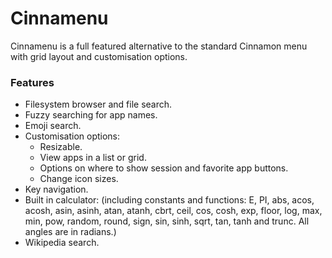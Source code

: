 Cinnamenu
========

Cinnamenu is a full featured alternative to the standard Cinnamon menu with grid layout and customisation options.

### Features

 * Filesystem browser and file search.
 * Fuzzy searching for app names.
 * Emoji search.
 * Customisation options:
   * Resizable.
   * View apps in a list or grid.
   * Options on where to show session and favorite app buttons.
   * Change icon sizes.
 * Key navigation.
 * Built in calculator: (including constants and functions: E, PI, abs, acos, acosh, asin, asinh, atan, atanh, cbrt, ceil, cos, cosh, exp, floor, log, max, min, pow, random, round, sign, sin, sinh, sqrt, tan, tanh and trunc. All angles are in radians.)
 * Wikipedia search.
